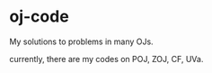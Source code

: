 oj-code
=======

My solutions to problems in many OJs.

currently, there are my codes on POJ, ZOJ, CF, UVa.

